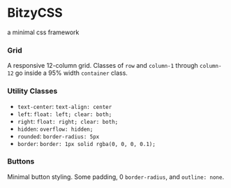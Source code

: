 # BitzyCSS
a minimal css framework

### Grid
A responsive 12-column grid. Classes of `row` and `column-1` through `column-12` go inside a 95% width `container` class.

### Utility Classes
* `text-center`: `text-align: center`
* `left`: `float: left; clear: both;`
* `right`: `float: right; clear: both;`
* `hidden`: `overflow: hidden;`
* `rounded`: `border-radius: 5px`
* `border`: `border: 1px solid rgba(0, 0, 0, 0.1);`

### Buttons
Minimal button styling. Some padding, 0 `border-radius`, and `outline: none`.
